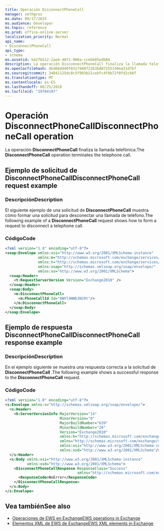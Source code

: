 ```yaml
---
title: Operación DisconnectPhoneCall
manager: sethgros
ms.date: 09/17/2015
ms.audience: Developer
ms.topic: reference
ms.prod: office-online-server
localization_priority: Normal
api_name:
- DisconnectPhoneCall
api_type:
- schema
ms.assetid: b42fb512-2ae4-4072-906a-ccebb85edb84
description: La operación DisconnectPhoneCall finaliza la llamada telefónica.
ms.openlocfilehash: 4bd68dd40f831794072263b487255330ea31d7bf
ms.sourcegitcommit: 34041125dc8c5f993b21cebfc4f8b72f0fd2cb6f
ms.translationtype: MT
ms.contentlocale: es-ES
ms.lasthandoff: 06/25/2018
ms.locfileid: "19764197"
---
```

# <a name="disconnectphonecall-operation"></a><span data-ttu-id="d9e56-103">Operación DisconnectPhoneCall</span><span class="sxs-lookup"><span data-stu-id="d9e56-103">DisconnectPhoneCall operation</span></span>

<span data-ttu-id="d9e56-104">La operación **DisconnectPhoneCall** finaliza la llamada telefónica.</span><span class="sxs-lookup"><span data-stu-id="d9e56-104">The **DisconnectPhoneCall** operation terminates the telephone call.</span></span> 
  
## <a name="disconnectphonecall-request-example"></a><span data-ttu-id="d9e56-105">Ejemplo de solicitud de DisconnectPhoneCall</span><span class="sxs-lookup"><span data-stu-id="d9e56-105">DisconnectPhoneCall request example</span></span>

### <a name="description"></a><span data-ttu-id="d9e56-106">Descripción</span><span class="sxs-lookup"><span data-stu-id="d9e56-106">Description</span></span>

<span data-ttu-id="d9e56-107">El siguiente ejemplo de una solicitud de **DisconnectPhoneCall** muestra cómo formar una solicitud para desconectar una llamada de teléfono.</span><span class="sxs-lookup"><span data-stu-id="d9e56-107">The following example of a **DisconnectPhoneCall** request shows how to form a request to disconnect a telephone call.</span></span> 
  
### <a name="code"></a><span data-ttu-id="d9e56-108">Código</span><span class="sxs-lookup"><span data-stu-id="d9e56-108">Code</span></span>

```XML
<?xml version="1.0" encoding="utf-8"?>
<soap:Envelope xmlns:xsi="http://www.w3.org/2001/XMLSchema-instance"
               xmlns:m="http://schemas.microsoft.com/exchange/services/2006/messages"
               xmlns:t="http://schemas.microsoft.com/exchange/services/2006/types"
               xmlns:soap="http://schemas.xmlsoap.org/soap/envelope/"
               xmlns:xs="http://www.w3.org/2001/XMLSchema">
  <soap:Header>
    <t:RequestServerVersion Version="Exchange2010" />
  </soap:Header>
  <soap:Body>
    <m:DisconnectPhoneCall>
      <m:PhoneCallId Id="OWVl4NWb3N29t"/>
    </m:DisconnectPhoneCall>
  </soap:Body>
</soap:Envelope>
```

## <a name="disconnectphonecall-response-example"></a><span data-ttu-id="d9e56-109">Ejemplo de respuesta DisconnectPhoneCall</span><span class="sxs-lookup"><span data-stu-id="d9e56-109">DisconnectPhoneCall response example</span></span>

### <a name="description"></a><span data-ttu-id="d9e56-110">Descripción</span><span class="sxs-lookup"><span data-stu-id="d9e56-110">Description</span></span>

<span data-ttu-id="d9e56-111">En el ejemplo siguiente se muestra una respuesta correcta a la solicitud de **DisconnectPhoneCall** .</span><span class="sxs-lookup"><span data-stu-id="d9e56-111">The following example shows a successful response to the **DisconnectPhoneCall** request.</span></span> 
  
### <a name="code"></a><span data-ttu-id="d9e56-112">Código</span><span class="sxs-lookup"><span data-stu-id="d9e56-112">Code</span></span>

```XML
<?xml version="1.0" encoding="utf-8"?>
<s:Envelope xmlns:s="http://schemas.xmlsoap.org/soap/envelope/">
  <s:Header>
    <h:ServerVersionInfo MajorVersion="14" 
                         MinorVersion="0" 
                         MajorBuildNumber="639" 
                         MinorBuildNumber="20" 
                         Version="Exchange2010" 
                         xmlns:h="http://schemas.microsoft.com/exchange/services/2006/types" 
                         xmlns="http://schemas.microsoft.com/exchange/services/2006/types" 
                         xmlns:xsi="http://www.w3.org/2001/XMLSchema-instance" 
                         xmlns:xsd="http://www.w3.org/2001/XMLSchema"/>
  </s:Header>
  <s:Body xmlns:xsi="http://www.w3.org/2001/XMLSchema-instance" 
          xmlns:xsd="http://www.w3.org/2001/XMLSchema">
    <DisconnectPhoneCallResponse ResponseClass="Success" 
                                 xmlns="http://schemas.microsoft.com/exchange/services/2006/messages">
      <ResponseCode>NoError</ResponseCode>
    </DisconnectPhoneCallResponse>
  </s:Body>
</s:Envelope>
```

## <a name="see-also"></a><span data-ttu-id="d9e56-113">Vea también</span><span class="sxs-lookup"><span data-stu-id="d9e56-113">See also</span></span>

- [<span data-ttu-id="d9e56-114">Operaciones de EWS en Exchange</span><span class="sxs-lookup"><span data-stu-id="d9e56-114">EWS operations in Exchange</span></span>](ews-operations-in-exchange.md) 
- [<span data-ttu-id="d9e56-115">Elementos XML de EWS de Exchange</span><span class="sxs-lookup"><span data-stu-id="d9e56-115">EWS XML elements in Exchange</span></span>](ews-xml-elements-in-exchange.md)

